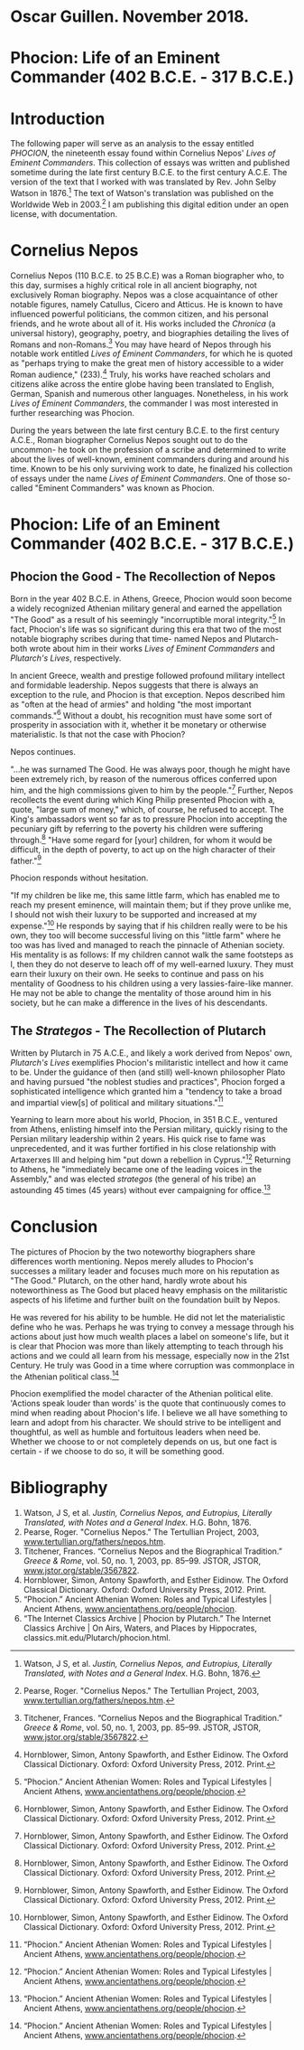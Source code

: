 # Oscar Guillen. November 2018.

# Phocion: Life of an Eminent Commander (402 B.C.E. - 317 B.C.E.)

# Introduction

The following paper will serve as an analysis to the essay entitled *PHOCION*, the nineteenth essay found within Cornelius Nepos' *Lives of Eminent Commanders*. This collection of essays was written and published sometime during the late first century B.C.E. to the first century A.C.E. The version of the text that I worked with was translated by Rev. John Selby Watson in 1876.[^Watson] The text of Watson's translation was published on the Worldwide Web in 2003.[^Online] I am publishing this digital edition under an open license, with documentation.

[^Watson]: Watson, J S, et al. *Justin, Cornelius Nepos, and Eutropius, Literally Translated, with Notes and a General Index*. H.G. Bohn, 1876.

[^Online]:Pearse, Roger. "Cornelius Nepos." The Tertullian Project, 2003, www.tertullian.org/fathers/nepos.htm.

# Cornelius Nepos

Cornelius Nepos (110 B.C.E. to 25 B.C.E) was a Roman biographer who, to this day, surmises a highly critical role in all ancient biography, not exclusively Roman biography. Nepos was a close acquaintance of other notable figures, namely Catullus, Cicero and Atticus. He is known to have influenced powerful politicians, the common citizen, and his personal friends, and he wrote about all of it. His works included the *Chronica* (a universal history), geography, poetry, and biographies detailing the lives of Romans and non-Romans.[^Titchener] You may have heard of Nepos through his notable work entitled *Lives of Eminent Commanders*, for which he is quoted as "perhaps trying to make the great men of history accessible to a wider Roman audience," (233).[^Hornblower] Truly, his works have reached scholars and citizens alike across the entire globe having been translated to English, German, Spanish and numerous other languages. Nonetheless, in his work *Lives of Eminent Commanders*, the commander I was most interested in further researching was Phocion.

During the years between the late first century B.C.E. to the first century A.C.E., Roman biographer Cornelius Nepos sought out to do the uncommon- he took on the profession of a scribe and determined to write about the lives of well-known, eminent commanders during and around his time. Known to be his only surviving work to date, he finalized his collection of essays under the name *Lives of Eminent Commanders*. One of those so-called "Eminent Commanders" was known as Phocion.

[^Titchener]: Titchener, Frances. “Cornelius Nepos and the Biographical Tradition.” *Greece & Rome*, vol. 50, no. 1, 2003, pp. 85–99. JSTOR, JSTOR, www.jstor.org/stable/3567822.

[^Hornblower]: Hornblower, Simon, Antony Spawforth, and Esther Eidinow. The Oxford Classical Dictionary. Oxford: Oxford University Press, 2012. Print.

# Phocion: Life of an Eminent Commander (402 B.C.E. - 317 B.C.E.)

## Phocion the Good -  The Recollection of Nepos

Born in the year 402 B.C.E. in Athens, Greece, Phocion would soon become a widely recognized Athenian military general and earned the appellation "The Good" as a result of his seemingly "incorruptible moral integrity."[^Phocion] In fact, Phocion's life was so significant during this era that two of the most notable biography scribes during that time- named Nepos and Plutarch- both wrote about him in their works *Lives of Eminent Commanders* and *Plutarch's Lives*, respectively.

In ancient Greece, wealth and prestige followed profound military intellect and formidable leadership. Nepos suggests that there is always an exception to the rule, and Phocion is that exception. Nepos described him as "often at the head of armies" and holding "the most important commands."[^Hornblower] Without a doubt, his recognition must have some sort of prosperity in association with it, whether it be monetary or otherwise materialistic. Is that not the case with Phocion?

Nepos continues.

"...he was surnamed The Good. He was always poor, though he might have been extremely rich, by reason of the numerous offices conferred upon him, and the high commissions given to him by the people."[^Hornblower] Further, Nepos recollects the event during which King Philip presented Phocion with a, quote, "large sum of money," which, of course, he refused to accept. The King's ambassadors went so far as to pressure Phocion into accepting the pecuniary gift by referring to the poverty his children were suffering through.[^Hornblower] "Have some regard for [your] children, for whom it would be difficult, in the depth of poverty, to act up on the high character of their father."[^Hornblower]

Phocion responds without hesitation.

"If my children be like me, this same little farm, which has enabled me to reach my present eminence, will maintain them; but if they prove unlike me, I should not wish their luxury to be supported and increased at my expense."[^Hornblower] He responds by saying that if his children really were to be his own, they too will become successful living on this "little farm" where he too was has lived and managed to reach the pinnacle of Athenian society. His mentality is as follows: If my children cannot walk the same footsteps as I, then they do not deserve to leach off of my well-earned luxury. They must earn their luxury on their own. He seeks to continue and pass on his mentality of Goodness to his children using a very lassies-faire-like manner. He may not be able to change the mentality of those around him in his society, but he can make a difference in the lives of his descendants.

## The *Strategos* - The Recollection of Plutarch

Written by Plutarch in 75 A.C.E., and likely a work derived from Nepos' own, *Plutarch's Lives* exemplifies Phocion's militaristic intellect and how it came to be. Under the guidance of then (and still) well-known philosopher Plato and having pursued "the noblest studies and practices", Phocion forged a sophisticated intelligence which granted him a "tendency to take a broad and impartial view[s] of political and military situations."[^Phocion]

Yearning to learn more about his world, Phocion, in 351 B.C.E., ventured from Athens, enlisting himself into the Persian military, quickly rising to the Persian military leadership within 2 years. His quick rise to fame was unprecedented, and it was further fortified in his close relationship with Artaxerxes III and helping him "put down a rebellion in Cyprus."[^Phocion] Returning to Athens, he "immediately became one of the leading voices in the Assembly," and was elected *strategos* (the general of his tribe) an astounding 45 times (45 years) without ever campaigning for office.[^Phocion]

[^Phocion]: “Phocion.” Ancient Athenian Women: Roles and Typical Lifestyles | Ancient Athens, www.ancientathens.org/people/phocion.

[^Plutarch]: “The Internet Classics Archive | Phocion by Plutarch.” The Internet Classics Archive | On Airs, Waters, and Places by Hippocrates, classics.mit.edu/Plutarch/phocion.html.

# Conclusion
The pictures of Phocion by the two noteworthy biographers share differences worth mentioning. Nepos merely alludes to Phocion's successes a military leader and focuses much more on his reputation as "The Good." Plutarch, on the other hand, hardly wrote about his noteworthiness as The Good but placed heavy emphasis on the militaristic aspects of his lifetime and further built on the foundation built by Nepos.

He was revered for his ability to be humble. He did not let the materialistic define who he was. Perhaps he was trying to convey a message through his actions about just how much wealth places a label on someone's life, but it is clear that Phocion was more than likely attempting to teach through his actions and we could all learn from his message, especially now in the 21st Century. He truly was Good in a time where corruption was commonplace in the Athenian political class.[^Phocion]

Phocion exemplified the model character of the Athenian political elite. 'Actions speak louder than words' is the quote that continuously comes to mind when reading about Phocion's life. I believe we all have something to learn and adopt from his character. We should strive to be intelligent and thoughtful, as well as humble and fortuitous leaders when need be. Whether we choose to or not completely depends on us, but one fact is certain - if we choose to do so, it will be something good.

# Bibliography

1. Watson, J S, et al. *Justin, Cornelius Nepos, and Eutropius, Literally Translated, with Notes and a General Index*. H.G. Bohn, 1876.
1. Pearse, Roger. "Cornelius Nepos." The Tertullian Project, 2003, www.tertullian.org/fathers/nepos.htm.
1. Titchener, Frances. “Cornelius Nepos and the Biographical Tradition.” *Greece & Rome*, vol. 50, no. 1, 2003, pp. 85–99. JSTOR, JSTOR, www.jstor.org/stable/3567822.
1. Hornblower, Simon, Antony Spawforth, and Esther Eidinow. The Oxford Classical Dictionary. Oxford: Oxford University Press, 2012. Print.
1. “Phocion.” Ancient Athenian Women: Roles and Typical Lifestyles | Ancient Athens, www.ancientathens.org/people/phocion.
1. “The Internet Classics Archive | Phocion by Plutarch.” The Internet Classics Archive | On Airs, Waters, and Places by Hippocrates, classics.mit.edu/Plutarch/phocion.html.
